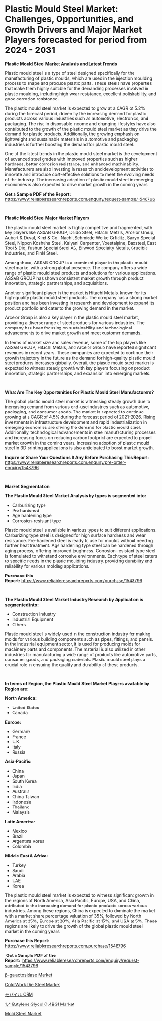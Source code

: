 <p><h1>Plastic Mould Steel Market: Challenges, Opportunities, and Growth Drivers and Major Market Players forecasted for period from 2024 - 2031</h1></p><p><strong>Plastic Mould Steel Market Analysis and Latest Trends</strong></p>
<p><p>Plastic mould steel is a type of steel designed specifically for the manufacturing of plastic moulds, which are used in the injection moulding process to shape and produce plastic parts. These steels have properties that make them highly suitable for the demanding processes involved in plastic moulding, including high wear resistance, excellent polishability, and good corrosion resistance.</p><p>The plastic mould steel market is expected to grow at a CAGR of 5.2% during the forecast period, driven by the increasing demand for plastic products across various industries such as automotive, electronics, and packaging. The rise in disposable income and changing lifestyles have also contributed to the growth of the plastic mould steel market as they drive the demand for plastic products. Additionally, the growing emphasis on lightweight and sustainable materials in automotive and packaging industries is further boosting the demand for plastic mould steel.</p><p>One of the latest trends in the plastic mould steel market is the development of advanced steel grades with improved properties such as higher hardness, better corrosion resistance, and enhanced machinability. Manufacturers are also investing in research and development activities to innovate and introduce cost-effective solutions to meet the evolving needs of the industry. The increasing adoption of plastic mould steel in emerging economies is also expected to drive market growth in the coming years.</p></p>
<p><strong>Get a Sample PDF of the Report:&nbsp;</strong> <a href="https://www.reliableresearchreports.com/enquiry/request-sample/1548796">https://www.reliableresearchreports.com/enquiry/request-sample/1548796</a></p>
<p>&nbsp;</p>
<p><strong>Plastic Mould Steel Major Market Players</strong></p>
<p><p>The plastic mould steel market is highly competitive and fragmented, with key players like ASSAB GROUP, Daido Steel, Hitachi Metals, Arcelor Group, Aubert & Duval, Kind & Co., Nachi, Schmiede Werke Grfiditz, Sanyo Special Steel, Nippon Koshuha Steel, Kalyani Carpenter, Voestalpine, Baosteel, East Tool & Die, Fushun Special Steel AG, Ellwood Specialty Metals, Crucible Industries, and Finkl Steel. </p><p>Among these, ASSAB GROUP is a prominent player in the plastic mould steel market with a strong global presence. The company offers a wide range of plastic mould steel products and solutions for various applications. ASSAB GROUP has shown consistent market growth through product innovation, strategic partnerships, and acquisitions.</p><p>Another significant player in the market is Hitachi Metals, known for its high-quality plastic mould steel products. The company has a strong market position and has been investing in research and development to expand its product portfolio and cater to the growing demand in the market.</p><p>Arcelor Group is also a key player in the plastic mould steel market, providing a diverse range of steel products for various industries. The company has been focusing on sustainability and technological advancements to drive market growth and meet customer demands.</p><p>In terms of market size and sales revenue, some of the top players like ASSAB GROUP, Hitachi Metals, and Arcelor Group have reported significant revenues in recent years. These companies are expected to continue their growth trajectory in the future as the demand for high-quality plastic mould steel products increases globally. Overall, the plastic mould steel market is expected to witness steady growth with key players focusing on product innovation, strategic partnerships, and expansion into emerging markets.</p></p>
<p>&nbsp;</p>
<p><strong>What Are The Key Opportunities For Plastic Mould Steel Manufacturers?</strong></p>
<p><p>The global plastic mould steel market is witnessing steady growth due to increasing demand from various end-use industries such as automotive, packaging, and consumer goods. The market is expected to continue growing at a CAGR of 4.5% during the forecast period of 2021-2026. Rising investments in infrastructure development and rapid industrialization in emerging economies are driving the demand for plastic mould steel. Additionally, technological advancements in steel manufacturing processes and increasing focus on reducing carbon footprint are expected to propel market growth in the coming years. Increasing adoption of plastic mould steel in 3D printing applications is also anticipated to boost market growth.</p></p>
<p><strong>Inquire or Share Your Questions If Any Before Purchasing This Report:</strong> <a href="https://www.reliableresearchreports.com/enquiry/pre-order-enquiry/1548796">https://www.reliableresearchreports.com/enquiry/pre-order-enquiry/1548796</a></p>
<p>&nbsp;</p>
<p><strong>Market Segmentation</strong></p>
<p><strong>The Plastic Mould Steel Market Analysis by types is segmented into:</strong></p>
<p><ul><li>Carburizing type</li><li>Pre hardened</li><li>Age hardening type</li><li>Corrosion-resistant type</li></ul></p>
<p><p>Plastic mould steel is available in various types to suit different applications. Carburizing type steel is designed for high surface hardness and wear resistance. Pre-hardened steel is ready to use for moulds without needing further heat treatment. Age hardening type steel can be hardened through aging process, offering improved toughness. Corrosion-resistant type steel is formulated to withstand corrosive environments. Each type of steel caters to specific needs in the plastic moulding industry, providing durability and reliability for various molding applications.</p></p>
<p><strong>Purchase this Report:&nbsp;</strong><a href="https://www.reliableresearchreports.com/purchase/1548796">https://www.reliableresearchreports.com/purchase/1548796</a></p>
<p>&nbsp;</p>
<p><strong>The Plastic Mould Steel Market Industry Research by Application is segmented into:</strong></p>
<p><ul><li>Construction Industry</li><li>Industrial Equipment</li><li>Others</li></ul></p>
<p><p>Plastic mould steel is widely used in the construction industry for making molds for various building components such as pipes, fittings, and panels. In the industrial equipment sector, it is used for producing molds for machinery parts and components. The material is also utilized in other industries for manufacturing a wide range of products like automotive parts, consumer goods, and packaging materials. Plastic mould steel plays a crucial role in ensuring the quality and durability of these products.</p></p>
<p>&nbsp;</p>
<p><strong>In terms of Region, the Plastic Mould Steel Market Players available by Region are:</strong></p>
<p>
    <p> <strong> North America: </strong>
        <ul>
            <li>United States</li>
            <li>Canada</li>
        </ul>
        </p> 
    <p> <strong> Europe: </strong>
        <ul>
            <li>Germany</li>
            <li>France</li>
            <li>U.K.</li>
            <li>Italy</li>
            <li>Russia</li>
        </ul>
        </p> 
    <p> <strong> Asia-Pacific: </strong>
        <ul>
            <li>China</li>
            <li>Japan</li>
            <li>South Korea</li>
            <li>India</li>
            <li>Australia</li>
            <li>China Taiwan</li>
            <li>Indonesia</li>
            <li>Thailand</li>
            <li>Malaysia</li>
        </ul>
        </p> 
    <p> <strong> Latin America: </strong>
        <ul>
            <li>Mexico</li>
            <li>Brazil</li>
            <li>Argentina Korea</li>
            <li>Colombia</li>
        </ul>
        </p> 
    <p> <strong> Middle East & Africa: </strong>
        <ul>
            <li>Turkey</li>
            <li>Saudi</li>
            <li>Arabia</li>
            <li>UAE</li>
            <li>Korea</li>
        </ul>
    </p>
    </p>
<p><p>The plastic mould steel market is expected to witness significant growth in the regions of North America, Asia Pacific, Europe, USA, and China, attributed to the increasing demand for plastic products across various industries. Among these regions, China is expected to dominate the market with a market share percentage valuation of 35%, followed by North America at 25%, Europe at 20%, Asia Pacific at 15%, and USA at 5%. These regions are likely to drive the growth of the global plastic mould steel market in the coming years.</p></p>
<p><strong>Purchase this Report: </strong><a href="https://www.reliableresearchreports.com/purchase/1548796">https://www.reliableresearchreports.com/purchase/1548796</a></p>
<p>&nbsp;<strong>Get a Sample PDF of the Report:&nbsp;&nbsp;</strong><a href="https://www.reliableresearchreports.com/enquiry/request-sample/1548796">https://www.reliableresearchreports.com/enquiry/request-sample/1548796</a></p>
<p><strong></strong></p>
<p><p><a href="https://issuu.com/reportprime-2/docs/b-galactosidase-market-size-2030.pptx">β-galactosidase Market</a></p><p><a href="https://github.com/biheemgalvinlouises6hokrh3h/Market-Research-Report-List-1/blob/main/cold-work-die-steel-market.md">Cold Work Die Steel Market</a></p><p><a href="https://github.com/ihabdkwlxs948/Market-Research-Report-List-1/blob/main/9605012192866.md">モバイル CRM</a></p><p><a href="https://issuu.com/reportprime-2/docs/14-butylene-glycol-14bg-market-size-2030.pptx">1,4 Butylene Glycol (1,4BG) Market</a></p><p><a href="https://github.com/guneycigdem35/Market-Research-Report-List-2/blob/main/mold-steel-market.md">Mold Steel Market</a></p></p>